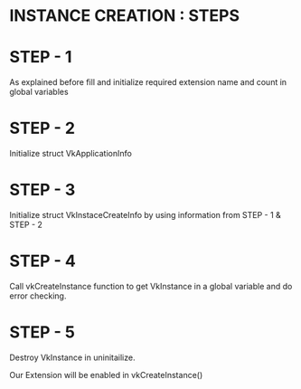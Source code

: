 #
#  **INSTANCE CREATION : STEPS**
#

# STEP - 1
As explained before fill and initialize required extension name and count in global variables

# STEP - 2
Initialize struct VkApplicationInfo

# STEP - 3
Initialize struct VkInstaceCreateInfo by using information from STEP - 1 & STEP - 2

# STEP - 4
Call vkCreateInstance function to get VkInstance in a global variable and do error checking.

# STEP - 5
Destroy VkInstance in uninitailize.

Our Extension will be enabled in vkCreateInstance()
